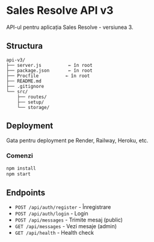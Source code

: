 # Sales Resolve API v3

API-ul pentru aplicația Sales Resolve - versiunea 3.

## Structura

```
api-v3/
├── server.js          ← în root
├── package.json       ← în root
├── Procfile          ← în root
├── README.md
├── .gitignore
└── src/
    ├── routes/
    ├── setup/
    └── storage/
```

## Deployment

Gata pentru deployment pe Render, Railway, Heroku, etc.

### Comenzi

```bash
npm install
npm start
```

## Endpoints

- `POST /api/auth/register` - Înregistrare
- `POST /api/auth/login` - Login
- `POST /api/messages` - Trimite mesaj (public)
- `GET /api/messages` - Vezi mesaje (admin)
- `GET /api/health` - Health check

